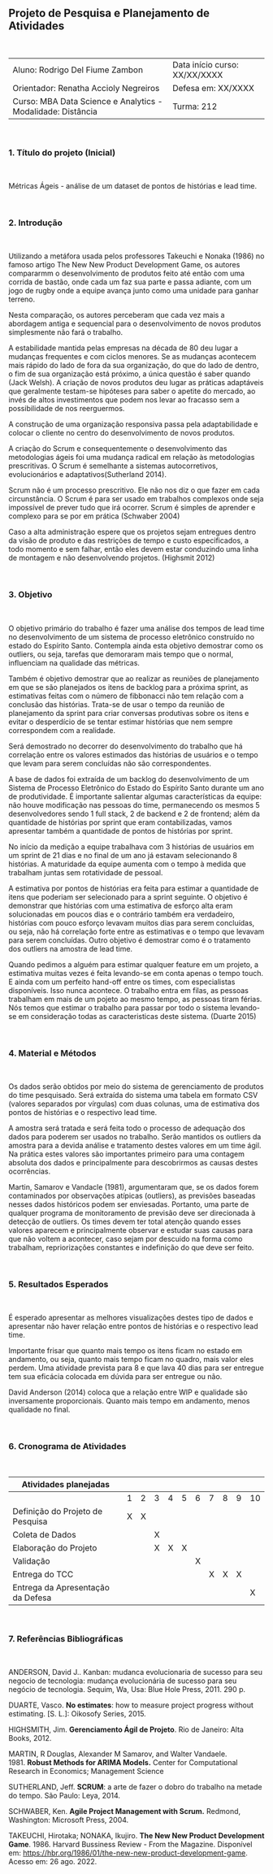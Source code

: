 ## Projeto de Pesquisa e Planejamento de Atividades

<br>

|   |   |
|---|---|
| Aluno: Rodrigo Del Fiume Zambon  |  Data início curso: XX/XX/XXXX |
| Orientador: Renatha Accioly Negreiros | Defesa em: XX/XXXX
| Curso: MBA Data Science e Analytics - Modalidade: Distância | Turma: 212 |

<br>

### 1. Título do projeto (Inicial)

<br>

Métricas Ágeis - análise de um dataset de pontos de histórias e lead time.

<br>

### 2. Introdução

<br>

Utilizando a metáfora usada pelos professores Takeuchi e Nonaka (1986) no famoso artigo The New New Product Development Game, os autores compararmm o desenvolvimento de produtos feito até então com uma corrida de bastão, onde cada um faz sua parte e passa adiante, com um jogo de rugby onde a equipe avança junto como uma unidade para ganhar terreno.

Nesta comparação, os autores perceberam que cada vez mais a abordagem antiga e sequencial para o desenvolvimento de novos produtos simplesmente não fará o trabalho.

A estabilidade mantida pelas empresas na década de 80 deu lugar a mudanças frequentes e com ciclos menores. Se as mudanças acontecem mais rápido do lado de fora da sua organização, do que do lado de dentro, o fim de sua organização está próximo, a única questão é saber quando (Jack Welsh). A criação de novos produtos deu lugar as práticas adaptáveis que geralmente testam-se hipóteses para saber o apetite do mercado, ao invés de altos investimentos que podem nos levar ao fracasso sem a possibilidade de nos reerguermos.

A construção de uma organização responsiva passa pela adaptabilidade e colocar o cliente no centro do desenvolvimento de novos produtos. 

A criação do Scrum e consequentemente o desenvolvimento das metodologias ágeis foi uma mudança radical em relação às metodologias prescritivas. O Scrum é semelhante a sistemas autocorretivos, evolucionários e adaptativos(Sutherland 2014).

Scrum não é um processo prescritivo. Ele não nos diz o que fazer em cada circunstância. O Scrum é para ser usado em trabalhos complexos onde seja impossível de prever tudo que irá ocorrer. Scrum é simples de aprender e complexo para se por em prática (Schwaber 2004)

Caso a alta administração espere que os projetos sejam entregues dentro da visão de produto e das restrições de tempo e custo especificados, a todo momento e sem falhar, então eles devem estar conduzindo uma linha de montagem e não desenvolvendo projetos. (Highsmit 2012)

<br>

### 3. Objetivo

<br>

O objetivo primário do trabalho é fazer uma análise dos tempos de lead time no desenvolvimento de um sistema de processo eletrônico construído no estado do Espírito Santo. Contempla ainda esta objetivo demostrar como os outliers, ou seja, tarefas que demoraram mais tempo que o normal, influenciam na qualidade das métricas.

Também é objetivo demostrar que ao realizar as reuniões de planejamento em que se são planejados os itens de backlog para a próxima sprint, as estimativas feitas com o número de fibbonacci não tem relação com a conclusão das histórias. Trata-se de usar o tempo da reunião de planejamento da sprint para criar conversas produtivas sobre os itens e evitar o desperdício de se tentar estimar histórias que nem sempre correspondem com a realidade.

Será demostrado no decorrer do desenvolvimento do trabalho que há correlação entre os valores estimados das histórias de usuários e o tempo que levam para serem concluídas não são correspondentes.

A base de dados foi extraída de um backlog do desenvolvimento de um Sistema de Processo Eletrônico do Estado do Espírito Santo durante um ano de produtividade. É importante salientar algumas características da equipe: não houve modificação nas pessoas do time, permanecendo os mesmos 5 desenvolvedores sendo 1 full stack, 2 de backend e 2 de frontend; além da quantidade de histórias por sprint que eram contabilizadas, vamos apresentar também a quantidade de pontos de histórias por sprint.

No início da medição a equipe trabalhava com 3 histórias de usuários em um sprint de 21 dias e no final de um ano já estavam selecionando 8 histórias. A maturidade da equipe aumenta com o tempo à medida que trabalham juntas sem rotatividade de pessoal.

A estimativa por pontos de histórias era feita para estimar a quantidade de itens que poderiam ser selecionado para a sprint seguinte. O objetivo é demonstrar que histórias com uma estimativa de esforço alta eram solucionadas em poucos dias e o contrário também era verdadeiro, histórias com pouco esforço levavam muitos dias para serem concluídas, ou seja, não há correlação forte entre as estimativas e o tempo que levavam para serem concluídas. Outro objetivo é demostrar como é o tratamento dos outliers na amostra de lead time.

Quando pedimos a alguém para estimar qualquer feature em um projeto, a estimativa muitas vezes é feita levando-se em conta apenas o tempo touch. E ainda com um perfeito hand-off entre os times, com especialistas disponíveis. Isso nunca acontece. O trabalho entra em filas, as pessoas trabalham em mais de um pojeto ao mesmo tempo, as pessoas tiram férias. Nós temos que estimar o trabalho para passar por todo o sistema levando-se em consideração todas as caracteristicas deste sistema. (Duarte 2015)

<br>

### 4. Material e Métodos

<br>

Os dados serão obtidos por meio do sistema de gerenciamento de produtos do time pesquisado. Será extraída do sistema uma tabela em formato CSV (valores separados por vírgulas) com duas colunas, uma de estimativa dos pontos de histórias e o respectivo lead time. 

A amostra será tratada e será feita todo o processo de adequação dos dados para poderem ser usados no trabalho. Serão mantidos os outliers da amostra para a devida análise e tratamento destes valores em um time ágil. Na prática estes valores são importantes primeiro para uma contagem absoluta dos dados e principalmente para descobrirmos as causas destes ocorrências.

Martin, Samarov e Vandacle (1981), argumentaram que, se os dados forem contaminados por observações atípicas (outliers), as previsões baseadas nesses dados históricos podem ser enviesadas. Portanto, uma parte de qualquer programa de monitoramento de previsão deve ser direcionada à detecção de outliers. Os times devem ter total atenção quando esses valores aparecem e principalmente observar e estudar suas causas para que não voltem a acontecer, caso sejam por descuido na forma como trabalham, repriorizações constantes e indefinição do que deve ser feito.

<br>

### 5. Resultados Esperados

<br>

É esperado apresentar as melhores visualizações destes tipo de dados e apresentar não haver relação entre pontos de histórias e o respectivo lead time.

Importante frisar que quanto mais tempo os itens ficam no estado em andamento, ou seja, quanto mais tempo ficam no quadro, mais valor eles perdem. Uma atividade prevista para 8 e que lava 40 dias para ser entregue tem sua eficácia colocada em dúvida para ser entregue ou não.

David Anderson (2014) coloca que a relação entre WIP e qualidade são inversamente proporcionais. Quanto mais tempo em andamento, menos qualidade no final.

<br>

### 6. Cronograma de Atividades

<br>

| Atividades planejadas |   |   |   |   |   |   |   |   |   |   |
|---                    |---|---|---|---|---|---|---|---|---|---|
|                                   | 1 | 2 | 3 | 4 | 5 | 6 | 7 | 8 | 9 | 10 |
| Definição do Projeto de Pesquisa  | X | X |   |   |   |   |   |   |   |   |
| Coleta de Dados                   |   |   | X |   |   |   |   |   |   |   |
| Elaboração do Projeto             |   |   | X | X | X |   |   |   |   |   |
| Validação                         |   |   |   |   |   | X |   |   |   |   |
| Entrega do TCC                    |   |   |   |   |   |   | X | X | X |   |
| Entrega da Apresentação da Defesa |   |   |   |   |   |   |   |   |   | X |

<br>

### 7. Referências Bibliográficas

<br>

ANDERSON, David J.. Kanban: mudanca evolucionaria de sucesso para seu negocio de tecnologia: mudança evolucionária de sucesso para seu negócio de tecnologia. Sequim, Wa, Usa: Blue Hole Press, 2011. 290 p.

DUARTE, Vasco. **No estimates**: how to measure project progress without estimating. [S. L.]: Oikosofy Series, 2015.

HIGHSMITH, Jim. **Gerenciamento Ágil de Projeto**. Rio de Janeiro: Alta Books, 2012.

MARTIN, R Douglas, Alexander M Samarov, and Walter Vandaele. 1981. **Robust Methods for ARIMA Models.** Center for Computational Research in Economics; Management Science

SUTHERLAND, Jeff. **SCRUM**: a arte de fazer o dobro do trabalho na metade do tempo. São Paulo: Leya, 2014.

SCHWABER, Ken. **Agile Project Management with Scrum.** Redmond, Washington: Microsoft Press, 2004.

TAKEUCHI, Hirotaka; NONAKA, Ikujiro. **The New New Product Development Game**. 1986. Harvard Bussiness Review - From the Magazine. Disponível em: https://hbr.org/1986/01/the-new-new-product-development-game. Acesso em: 26 ago. 2022.